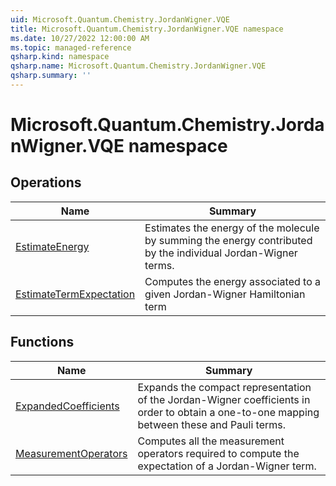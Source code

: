 ```yaml
---
uid: Microsoft.Quantum.Chemistry.JordanWigner.VQE
title: Microsoft.Quantum.Chemistry.JordanWigner.VQE namespace
ms.date: 10/27/2022 12:00:00 AM
ms.topic: managed-reference
qsharp.kind: namespace
qsharp.name: Microsoft.Quantum.Chemistry.JordanWigner.VQE
qsharp.summary: ''
---
```


# Microsoft.Quantum.Chemistry.JordanWigner.VQE namespace




<!-- summaries -->

## Operations

| Name | Summary |
|------|---------|
|[EstimateEnergy](xref:Microsoft.Quantum.Chemistry.JordanWigner.VQE.EstimateEnergy) |Estimates the energy of the molecule by summing the energy contributed by the individual Jordan-Wigner terms. |
|[EstimateTermExpectation](xref:Microsoft.Quantum.Chemistry.JordanWigner.VQE.EstimateTermExpectation) |Computes the energy associated to a given Jordan-Wigner Hamiltonian term |

## Functions

| Name | Summary |
|------|---------|
|[ExpandedCoefficients](xref:Microsoft.Quantum.Chemistry.JordanWigner.VQE.ExpandedCoefficients) |Expands the compact representation of the Jordan-Wigner coefficients in order to obtain a one-to-one mapping between these and Pauli terms. |
|[MeasurementOperators](xref:Microsoft.Quantum.Chemistry.JordanWigner.VQE.MeasurementOperators) |Computes all the measurement operators required to compute the expectation of a Jordan-Wigner term. |

<!-- /summaries -->
